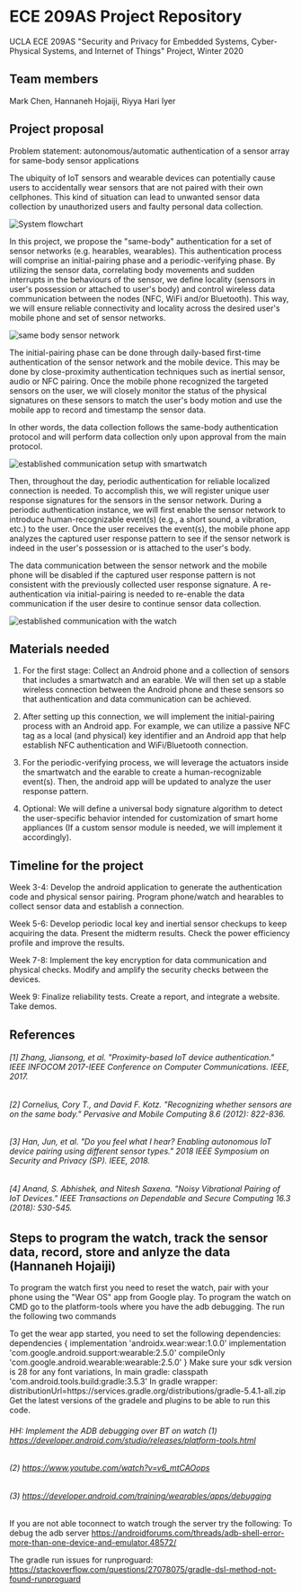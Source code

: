 # ECE 209AS Project Repository 
UCLA ECE 209AS "Security and Privacy for Embedded Systems, Cyber-Physical Systems, and Internet of Things" Project, Winter 2020


## Team members
Mark Chen, Hannaneh Hojaiji, Riyya Hari Iyer


## Project proposal

Problem statement: autonomous/automatic authentication of a sensor array for same-body sensor applications

The ubiquity of IoT sensors and wearable devices can potentially cause users to accidentally wear sensors that are not paired with their own cellphones. This kind of situation can lead to unwanted sensor data collection by unauthorized users and faulty personal data collection. 

![System flowchart](https://github.com/HannaHojaiji/EE-209AS/blob/master/System%20flowchart.png)


In this project, we propose the "same-body" authentication for a set of sensor networks (e.g. hearables, wearables). 
This authentication process will comprise an initial-pairing phase and a periodic-verifying phase. By utilizing the sensor data, correlating body movements and sudden interrupts in the behaviours of the sensor, we define locality (sensors in user's possession or attached to user's body) and control wireless data communication between the nodes (NFC, WiFi and/or Bluetooth). This way, we will ensure reliable connectivity and locality across the desired user's mobile phone and set of sensor networks.  

![same body sensor network](https://github.com/HannaHojaiji/EE-209AS/blob/master/same%20body%20sensor%20network.png)



The initial-pairing phase can be done through daily-based first-time authentication of the sensor network and the mobile device. This may be done by close-proximity authentication techniques such as inertial sensor, audio or NFC pairing. Once the mobile phone recognized the targeted sensors on the user, we will closely monitor the status of the physical signatures on these sensors to match the user's body motion and use the mobile app to record and timestamp the sensor data.

In other words, the data collection follows the same-body authentication protocol and will perform data collection only upon approval from the main protocol.

![established communication setup with smartwatch](https://github.com/HannaHojaiji/EE-209AS/blob/master/watch%20communication.png)

Then, throughout the day, periodic authentication for reliable localized connection is needed. To accomplish this, we will register unique user response signatures for the sensors in the sensor network. During a periodic authentication instance, we will first enable the sensor network to introduce human-recognizable event(s) (e.g., a short sound, a vibration, etc.) to the user. Once the user receives the event(s), the mobile phone app analyzes the captured user response pattern to see if the sensor network is indeed in the user's possession or is attached to the user's body. 

The data communication between the sensor network and the mobile phone will be disabled if the captured user response pattern is not consistent with the previously collected user response signature. A re-authentication via initial-pairing is needed to re-enable the data communication if the user desire to continue sensor data collection. 

![established communication with the watch](https://github.com/HannaHojaiji/EE-209AS/blob/master/established%20communication.png)


## Materials needed
1) For the first stage: Collect an Android phone and a collection of sensors that includes a smartwatch and an earable. We will then set up a stable wireless connection between the Android phone and these sensors so that authentication and data communication can be achieved.

2) After setting up this connection, we will implement the initial-pairing process with an Android app. For example, we can utilize a passive NFC tag as a local (and physical) key identifier and an Android app that help establish NFC authentication and WiFi/Bluetooth connection.

3) For the periodic-verifying process, we will leverage the actuators inside the smartwatch and the earable to create a human-recognizable event(s). Then, the android app will be updated to analyze the user response pattern.

4) Optional: We will define a universal body signature algorithm to detect the user-specific behavior intended for customization of smart home appliances (If a custom sensor module is needed, we will implement it accordingly). 



## Timeline for the project
Week 3-4: Develop the android application to generate the authentication code and physical sensor pairing. Program phone/watch and hearables to collect sensor data and establish a connection. 

Week 5-6: Develop periodic local key and inertial sensor checkups to keep acquiring the data. Present the midterm results. Check the power efficiency profile and improve the results.

Week 7-8: Implement the key encryption for data communication and physical checks. Modify and amplify the security checks between the devices. 

Week 9: Finalize reliability tests. Create a report, and integrate a website. Take demos. 

## References
###### [1] Zhang, Jiansong, et al. "Proximity-based IoT device authentication." IEEE INFOCOM 2017-IEEE Conference on Computer Communications. IEEE, 2017.
###### [2] Cornelius, Cory T., and David F. Kotz. "Recognizing whether sensors are on the same body." Pervasive and Mobile Computing 8.6 (2012): 822-836.
###### [3] Han, Jun, et al. "Do you feel what I hear? Enabling autonomous IoT device pairing using different sensor types." 2018 IEEE Symposium on Security and Privacy (SP). IEEE, 2018.
###### [4] Anand, S. Abhishek, and Nitesh Saxena. "Noisy Vibrational Pairing of IoT Devices." IEEE Transactions on Dependable and Secure Computing 16.3 (2018): 530-545.


## Steps to program the watch, track the sensor data, record, store and anlyze the data (Hannaneh Hojaiji)
To program the watch first you need to reset the watch, pair with your phone using the "Wear OS" app from Google play. 
To program the watch on CMD go to the platform-tools where you have the adb debugging. The run the following two commands

To get the wear app started, you need to set the following dependencies:
dependencies {
  implementation 'androidx.wear:wear:1.0.0'
  implementation 'com.google.android.support:wearable:2.5.0'
  compileOnly 'com.google.android.wearable:wearable:2.5.0'
}
Make sure your sdk version is 28 for any font variations, 
In main gradle: classpath 'com.android.tools.build:gradle:3.5.3'
In gradle wrapper: distributionUrl=https\://services.gradle.org/distributions/gradle-5.4.1-all.zip
Get the latest versions of the gradele and plugins to be able to run this code. 
###### HH: Implement the ADB debugging over BT on watch (1) https://developer.android.com/studio/releases/platform-tools.html
###### (2) https://www.youtube.com/watch?v=v6_mtCAOops
###### (3) https://developer.android.com/training/wearables/apps/debugging
If you are not able toconnect to watch trough the server try the following:
To debug the adb server https://androidforums.com/threads/adb-shell-error-more-than-one-device-and-emulator.48572/

The gradle run issues for runproguard:
https://stackoverflow.com/questions/27078075/gradle-dsl-method-not-found-runproguard




